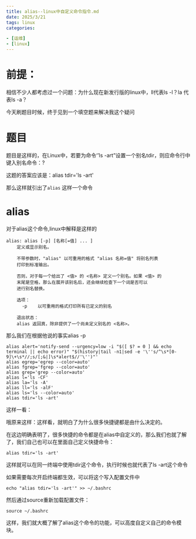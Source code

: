 ```yaml
---
title: alias--linux中自定义命令指令.md
date: 2025/3/21
tags: linux
categories:

- [运维]
- [linux]
---
```


# 前提：

相信不少人都考虑过一个问题：为什么现在新发行版的linux中，ll代表ls -l？la 代表ls -a？

<!-- more -->

今天刷题目时候，终于见到一个填空题来解决我这个疑问

# 题目

题目是这样的，在Linux中，若要为命令‘’ls -art”设置一个别名tdir，则应命令行中键入别名命令：?

这题的答案应该是：alias  tdir='ls -art'

那么这样就引出了`alias` 这样一个命令

# alias

对于alias这个命令,linux中解释是这样的

```shell
alias: alias [-p] [名称[=值] ... ]
    定义或显示别名。

    不带参数时，"alias" 以可重用的格式 "alias 名称=值" 将别名列表
    打印到标准输出。

    否则，对于每一个给出了 <值> 的 <名称> 定义一个别名。如果 <值> 的
    末尾是空格，那么在展开该别名后，还会继续检查下一个词是否可以
    进行别名替换。

    选项：
      -p    以可重用的格式打印所有已定义的别名

    退出状态：
    alias 返回真，除非提供了一个尚未定义别名的 <名称>。
```

那么我们在根据他说的事实alias -p

```shell
alias alert='notify-send --urgency=low -i "$([ $? = 0 ] && echo terminal || echo error)" "$(history|tail -n1|sed -e '\''s/^\s*[0-9]\+\s*//;s/[;&|]\s*alert$//'\'')"'
alias egrep='egrep --color=auto'
alias fgrep='fgrep --color=auto'
alias grep='grep --color=auto'
alias l='ls -CF'
alias la='ls -A'
alias ll='ls -alF'
alias ls='ls --color=auto'
alias tdir='ls -art'
```

这样一看：

哦原来这样：这样看，就明白了为什么很多快捷键都是由什么决定的。

在这边明确表明了，很多快捷的命令都是在alias中自定义的，那么我们也就了解了，我们自己也可以在里面自己定义快捷命令：

```shell
alias tdir='ls -art'
```

这样就可以在同一终端中使用tdir这个命令，执行时候也就代表了ls -art这个命令

如果需要每次开启终端都生效，可以将这个写入配置文件中

```shell
echo "alias tdir='ls -art'" >> ~/.bashrc
```

然后通过source重新加载配置文件：

```shell
source ~/.bashrc
```

这样，我们就大概了解了alias这个命令的功能，可以高度自定义自己的命令模块。
